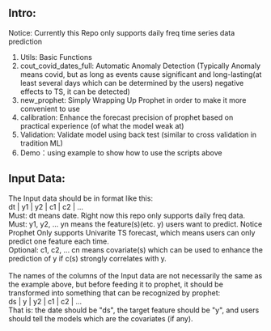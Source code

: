 ## Intro:<br />
Notice: Currently this Repo only supports daily freq time series data prediction<br />
1. Utils: Basic Functions
2. cout_covid_dates_full: Automatic Anomaly Detection (Typically Anomaly means covid, but as long as events cause significant and long-lasting(at least several days which can be determined by the users) negative effects to TS, it can be detected)
3. new_prophet: Simply Wrapping Up Prophet in order to make it more convenient to use
4. calibration: Enhance the forecast precision of prophet based on practical experience (of what the model weak at)
5. Validation: Validate model using back test (similar to cross validation in tradition ML)
6. Demo：using example to show how to use the scripts above

## Input Data:<br />
The Input data should be in format like this:<br />
dt  |   y1   |   y2   |   c1   |   c2   | ...<br />
Must: dt means date. Right now this repo only supports daily freq data.<br />
Must: y1, y2, ... yn means the feature(s)(etc. y) users want to predict. Notice Prophet Only supports Univarite TS forecast, which means users can only predict one feature each time.<br />
Optional: c1, c2, ... cn means covariate(s) which can be used to enhance the prediction of y if c(s) strongly correlates with y.<br />
<br />
The names of the columns of the Input data are not necessarily the same as the example above, but before feeding it to prophet, it should be transformed into something that can be recognized by prophet:<br />
ds  |   y    |   y2   |   c1   |   c2   | ...<br />
That is: the date should be "ds", the target feature should be "y", and users should tell the models which are the covariates (if any).<br />
